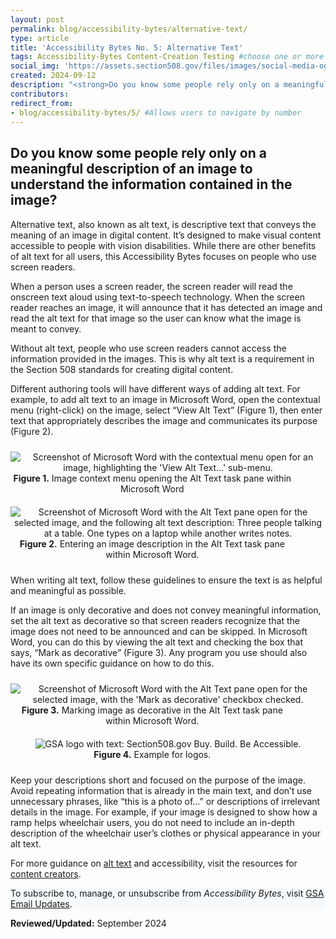 ```yaml
---
layout: post
permalink: blog/accessibility-bytes/alternative-text/
type: article
title: 'Accessibility Bytes No. 5: Alternative Text'
tags: Accessibility-Bytes Content-Creation Testing #choose one or more (comma separated): Accessibility-Bytes, Acquisition, Content-Creation, Design-and-Develop, Events, Policy-and-Management, Testing 
social_img: 'https://assets.section508.gov/files/images/social-media-og-image-bytes.jpg'
created: 2024-09-12
description: "<strong>Do you know some people rely only on a meaningful description of an image to understand the information contained in the image?</strong><p>Alternative text, also known as alt text, is descriptive text that conveys the meaning of an image in digital content. It’s designed to make visual content accessible to people with vision disabilities."
contributors: 
redirect_from:
- blog/accessibility-bytes/5/ #Allows users to navigate by number
---
```

<h2 style="line-height:1.2;">Do you know some people rely only on a meaningful description of an image to understand the information contained in the image?</h2>

Alternative text, also known as alt text, is descriptive text that conveys the meaning of an image in digital content. It’s designed to make visual content accessible to people with vision disabilities. While there are other benefits of alt text for all users, this Accessibility Bytes focuses on people who use screen readers.

When a person uses a screen reader, the screen reader will read the onscreen text aloud using text-to-speech technology. When the screen reader reaches an image, it will announce that it has detected an image and read the alt text for that image so the user can know what the image is meant to convey.

Without alt text, people who use screen readers cannot access the information provided in the images. This is why alt text is a requirement in the Section 508 standards for creating digital content.

Different authoring tools will have different ways of adding alt text. For example, to add alt text to an image in Microsoft Word, open the contextual menu (right-click) on the image, select “View Alt Text” (Figure 1), then enter text that appropriately describes the image and communicates its purpose (Figure 2).

<div class="tablet:grid-col" style="margin: auto; max-width: 100%; text-align: center; padding: 10px 0px">
    <div class="margin-top-1"><img src="https://assets.section508.gov/files/images/byte-005-figure-1.jpg" alt="Screenshot of Microsoft Word with the contextual menu open for an image, highlighting the 'View Alt Text...' sub-menu." aria-describedby="figure-1" class="border-2px border-base-light shadow-2 padding-1">
    </div>
    <div class="font-mono-3xs margin-x-auto auto" style="max-width: 90%; text-align: center;"><span id="figure-1"><strong>Figure 1.</strong> Image context menu opening the Alt Text task pane within Microsoft Word</span>
    </div>
</div>

<div class="tablet:grid-col" style="margin: auto; max-width: 100%; text-align: center; padding: 10px 0px">
    <div class="margin-top-1"><img src="https://assets.section508.gov/files/images/byte-005-figure-2.jpg" alt="Screenshot of Microsoft Word with the Alt Text pane open for the selected image, and the following alt text description: Three people talking at a table. One types on a laptop while another writes notes." aria-describedby="figure-2" class="border-2px border-base-light shadow-2 padding-1">
    </div>
    <div class="font-mono-3xs margin-x-auto auto" style="max-width: 90%; text-align: center;"><span id="figure-2"><strong>Figure 2.</strong> Entering an image description in the Alt Text task pane within Microsoft Word.</span>
    </div>
</div>

When writing alt text, follow these guidelines to ensure the text is as helpful and meaningful as possible.

If an image is only decorative and does not convey meaningful information, set the alt text as decorative so that screen readers recognize that the image does not need to be announced and can be skipped. In Microsoft Word, you can do this by viewing the alt text and checking the box that says, “Mark as decorative” (Figure 3). Any program you use should also have its own specific guidance on how to do this.

<div class="tablet:grid-col" style="margin: auto; max-width: 100%; text-align: center; padding: 10px 0px">
    <div class="margin-top-1"><img src="https://assets.section508.gov/files/images/byte-005-figure-3.jpg" alt="Screenshot of Microsoft Word with the Alt Text pane open for the selected image, with the 'Mark as decorative' checkbox checked." aria-describedby="figure-3" class="border-2px border-base-light shadow-2 padding-1">
    </div>
    <div class="font-mono-3xs margin-x-auto auto" style="max-width: 90%; text-align: center;"><span id="figure-3"><strong>Figure 3.</strong> Marking  image as decorative in the Alt Text task pane within Microsoft Word.</span>
    </div>
</div>

<div class="tablet:grid-col" style="margin: auto; max-width: 100%; text-align: center; padding: 10px 0px">
    <div class="margin-top-1"><img src="https://assets.section508.gov/files/images/authoring-alt-text-figure-03.png" alt="GSA logo with text: Section508.gov Buy. Build. Be Accessible." aria-describedby="figure-4" class="border-2px border-base-light shadow-2 padding-1">
    </div>
    <div class="font-mono-3xs margin-x-auto auto" style="max-width: 90%; text-align: center;"><span id="figure-4"><strong>Figure 4.</strong> Example for logos.</span>
    </div>
</div>

Keep your descriptions short and focused on the purpose of the image. Avoid repeating information that is already in the main text, and don’t use unnecessary phrases, like “this is a photo of…” or descriptions of irrelevant details in the image. For example, if your image is designed to show how a ramp helps wheelchair users, you do not need to include an in-depth description of the wheelchair user’s clothes or physical appearance in your alt text.

For more guidance on [alt text]({{site.baseurl}}/create/alternative-text/) and accessibility, visit the resources for [content creators]({{site.baseurl}}/create/).

<div class="border-base radius-lg border-1px padding-1" style="width: 100%; background-color: #f5f9fc;">
To subscribe to, manage, or unsubscribe from <em>Accessibility Bytes</em>, visit <a href="https://public.govdelivery.com/accounts/USGSA/subscriber/new?topic_id=USGSA_1324" target="_blank" class="usa-link--external">GSA Email Updates</a>.
</div>

**Reviewed/Updated:** September 2024